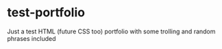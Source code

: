 # test-portfolio
Just a test HTML (future CSS too) portfolio with some trolling and random phrases included
